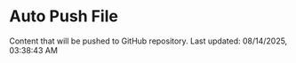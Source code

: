# Auto Push File

Content that will be pushed to GitHub repository.
Last updated: 08/14/2025, 03:38:43 AM